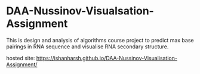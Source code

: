 # DAA-Nussinov-Visualsation-Assignment
This is design and analysis of algorithms course project to predict max base pairings in RNA sequence and  visualise RNA secondary structure.

hosted site: https://ishanharsh.github.io/DAA-Nussinov-Visualisation-Assignment/
